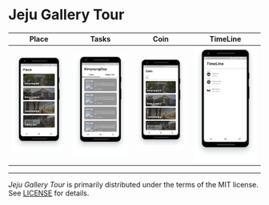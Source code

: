 # Jeju Gallery Tour

| Place | Tasks | Coin | TimeLine |
|  :--:  | :--:  | :--: | :--: |
| ![](public/preview/Place&#32;-&#32;Pixel&#32;X2-38.png) | ![](public/preview/Tasks&#32;-&#32;Pixel&#32;X2-41.png) | ![](public/preview/Coin&#32;-&#32;Pixel&#32;X2-44.png) | ![](public/preview/TimeLine&#32;-&#32;Pixel&#32;X2-47.png)

---

*Jeju Gallery Tour* is primarily distributed under the terms of the MIT license. See [LICENSE](./LICENSE) for details.

